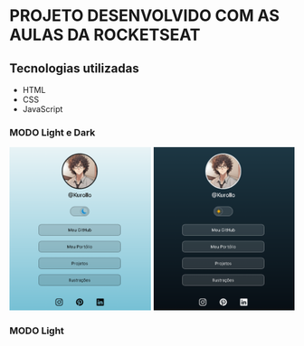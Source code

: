#  PROJETO DESENVOLVIDO COM AS AULAS DA ROCKETSEAT 
## Tecnologias utilizadas
- HTML
- CSS
- JavaScript
### MODO Light e Dark
![Modo Dark](/Preview.png)

### MODO Light
